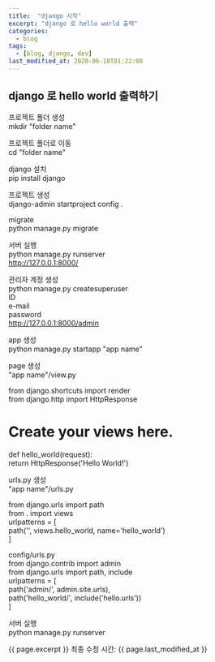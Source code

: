 ```yaml
---
title:  "django 시작"
excerpt: "django 로 hello world 출력"
categories:
  - blog
tags:
  - [blog, django, dev]
last_modified_at: 2020-06-18T01:22:00
---
```

<!-- GitHub Blog 서비스인 github.io 블로그를 시작합니다. -->
## django 로 hello world 출력하기

프로젝트 폴더 생성  
mkdir "folder name"

프로젝트 폴더로 이동  
cd "folder name"

django 설치  
pip install django

프로젝트 생성  
django-admin startproject config .

migrate  
python manage.py migrate

서버 실행  
python manage.py runserver  
http://127.0.0.1:8000/

관리자 계정 생성  
python manage.py createsuperuser  
ID  
e-mail  
password  
http://127.0.0.1:8000/admin

app 생성  
python manage.py startapp "app name"  

page 생성  
"app name"/view.py  

from django.shortcuts import render  
from django.http import HttpResponse  
# Create your views here.  
def hello_world(request):  
    return HttpResponse('Hello World!')

urls.py 생성  
"app name"/urls.py  

from django.urls import path  
from . import views  
urlpatterns = [  
path('', views.hello_world, name='hello_world')  
]  

config/urls.py  
from django.contrib import admin  
from django.urls import path, include  
urlpatterns = [  
path('admin/', admin.site.urls),  
path('hello_world/', include('hello.urls'))  
]  

서버 실행  
python manage.py runserver

{{ page.excerpt }}
최종 수정 시간: {{ page.last_modified_at }}